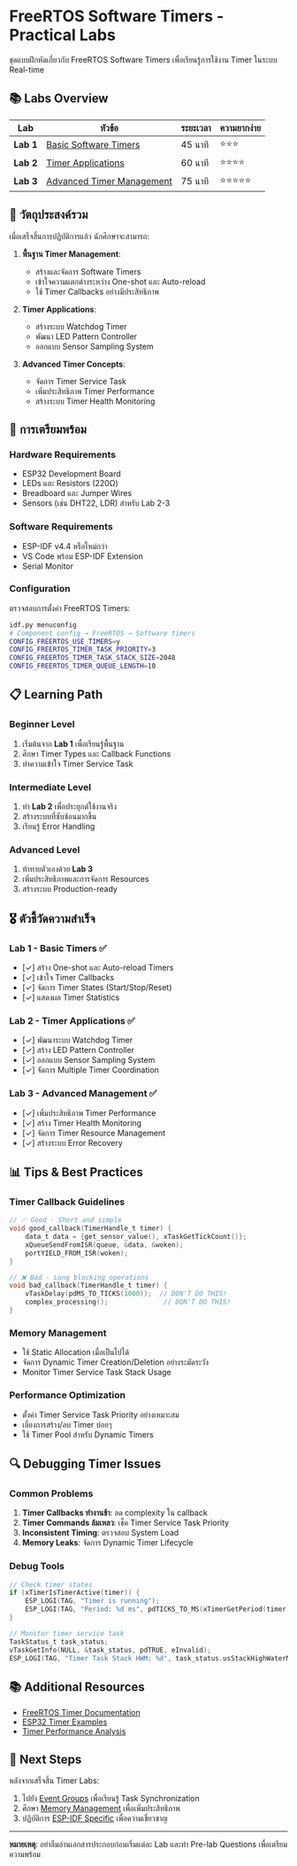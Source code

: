 # FreeRTOS Software Timers - Practical Labs

ชุดแบบฝึกหัดเกี่ยวกับ FreeRTOS Software Timers เพื่อเรียนรู้การใช้งาน Timer ในระบบ Real-time

## 📚 Labs Overview

| Lab | หัวข้อ | ระยะเวลา | ความยากง่าย |
|-----|---------|----------|-------------|
| **Lab 1** | [Basic Software Timers](lab1-basic-timers/) | 45 นาที | ⭐⭐⭐ |
| **Lab 2** | [Timer Applications](lab2-timer-applications/) | 60 นาที | ⭐⭐⭐⭐ |
| **Lab 3** | [Advanced Timer Management](lab3-advanced-timer-management/) | 75 นาที | ⭐⭐⭐⭐⭐ |

## 🎯 วัตถุประสงค์รวม

เมื่อเสร็จสิ้นการปฏิบัติการแล้ว นักศึกษาจะสามารถ:

1. **พื้นฐาน Timer Management**:
   - สร้างและจัดการ Software Timers
   - เข้าใจความแตกต่างระหว่าง One-shot และ Auto-reload
   - ใช้ Timer Callbacks อย่างมีประสิทธิภาพ

2. **Timer Applications**:
   - สร้างระบบ Watchdog Timer
   - พัฒนา LED Pattern Controller
   - ออกแบบ Sensor Sampling System

3. **Advanced Timer Concepts**:
   - จัดการ Timer Service Task
   - เพิ่มประสิทธิภาพ Timer Performance
   - สร้างระบบ Timer Health Monitoring

## 🔧 การเตรียมพร้อม

### Hardware Requirements
- ESP32 Development Board
- LEDs และ Resistors (220Ω)
- Breadboard และ Jumper Wires
- Sensors (เช่น DHT22, LDR) สำหรับ Lab 2-3

### Software Requirements
- ESP-IDF v4.4 หรือใหม่กว่า
- VS Code พร้อม ESP-IDF Extension
- Serial Monitor

### Configuration
ตรวจสอบการตั้งค่า FreeRTOS Timers:
```bash
idf.py menuconfig
# Component config → FreeRTOS → Software timers
CONFIG_FREERTOS_USE_TIMERS=y
CONFIG_FREERTOS_TIMER_TASK_PRIORITY=3
CONFIG_FREERTOS_TIMER_TASK_STACK_SIZE=2048
CONFIG_FREERTOS_TIMER_QUEUE_LENGTH=10
```

## 📋 Learning Path

### Beginner Level
1. เริ่มต้นจาก **Lab 1** เพื่อเรียนรู้พื้นฐาน
2. ศึกษา Timer Types และ Callback Functions
3. ทำความเข้าใจ Timer Service Task

### Intermediate Level
1. ทำ **Lab 2** เพื่อประยุกต์ใช้งานจริง
2. สร้างระบบที่ซับซ้อนมากขึ้น
3. เรียนรู้ Error Handling

### Advanced Level
1. ท้าทายตัวเองด้วย **Lab 3**
2. เพิ่มประสิทธิภาพและการจัดการ Resources
3. สร้างระบบ Production-ready

## 🎖️ ตัวชี้วัดความสำเร็จ

### Lab 1 - Basic Timers ✅
- [✓] สร้าง One-shot และ Auto-reload Timers
- [✓] เข้าใจ Timer Callbacks
- [✓] จัดการ Timer States (Start/Stop/Reset)
- [✓] แสดงผล Timer Statistics

### Lab 2 - Timer Applications ✅
- [✓] พัฒนาระบบ Watchdog Timer
- [✓] สร้าง LED Pattern Controller
- [✓] ออกแบบ Sensor Sampling System
- [✓] จัดการ Multiple Timer Coordination

### Lab 3 - Advanced Management ✅
- [✓] เพิ่มประสิทธิภาพ Timer Performance
- [✓] สร้าง Timer Health Monitoring
- [✓] จัดการ Timer Resource Management
- [✓] สร้างระบบ Error Recovery

## 📊 Tips & Best Practices

### Timer Callback Guidelines
```c
// ✅ Good - Short and simple
void good_callback(TimerHandle_t timer) {
    data_t data = {get_sensor_value(), xTaskGetTickCount()};
    xQueueSendFromISR(queue, &data, &woken);
    portYIELD_FROM_ISR(woken);
}

// ❌ Bad - Long blocking operations
void bad_callback(TimerHandle_t timer) {
    vTaskDelay(pdMS_TO_TICKS(1000));  // DON'T DO THIS!
    complex_processing();              // DON'T DO THIS!
}
```

### Memory Management
- ใช้ Static Allocation เมื่อเป็นไปได้
- จัดการ Dynamic Timer Creation/Deletion อย่างระมัดระวัง
- Monitor Timer Service Task Stack Usage

### Performance Optimization
- ตั้งค่า Timer Service Task Priority อย่างเหมาะสม
- เลี่ยงการสร้าง/ลบ Timer บ่อยๆ
- ใช้ Timer Pool สำหรับ Dynamic Timers

## 🔍 Debugging Timer Issues

### Common Problems
1. **Timer Callbacks ทำงานช้า**: ลด complexity ใน callback
2. **Timer Commands ล้มเหลว**: เช็ค Timer Service Task Priority
3. **Inconsistent Timing**: ตรวจสอบ System Load
4. **Memory Leaks**: จัดการ Dynamic Timer Lifecycle

### Debug Tools
```c
// Check timer states
if (xTimerIsTimerActive(timer)) {
    ESP_LOGI(TAG, "Timer is running");
    ESP_LOGI(TAG, "Period: %d ms", pdTICKS_TO_MS(xTimerGetPeriod(timer)));
}

// Monitor timer service task
TaskStatus_t task_status;
vTaskGetInfo(NULL, &task_status, pdTRUE, eInvalid);
ESP_LOGI(TAG, "Timer Task Stack HWM: %d", task_status.usStackHighWaterMark);
```

## 📚 Additional Resources

- [FreeRTOS Timer Documentation](https://www.freertos.org/RTOS-software-timer.html)
- [ESP32 Timer Examples](https://github.com/espressif/esp-idf/tree/master/examples/system/freertos)
- [Timer Performance Analysis](https://docs.espressif.com/projects/esp-idf/en/latest/esp32/api-guides/performance/speed.html)

## 🚀 Next Steps

หลังจากเสร็จสิ้น Timer Labs:
1. ไปยัง [Event Groups](../../06-event-groups/) เพื่อเรียนรู้ Task Synchronization
2. ศึกษา [Memory Management](../../07-memory-management/) เพื่อเพิ่มประสิทธิภาพ
3. ปฏิบัติการ [ESP-IDF Specific](../../08-esp-idf-specific/) เพื่อความเชี่ยวชาญ

---
**หมายเหตุ**: อย่าลืมอ่านเอกสารประกอบก่อนเริ่มแต่ละ Lab และทำ Pre-lab Questions เพื่อเตรียมความพร้อม
